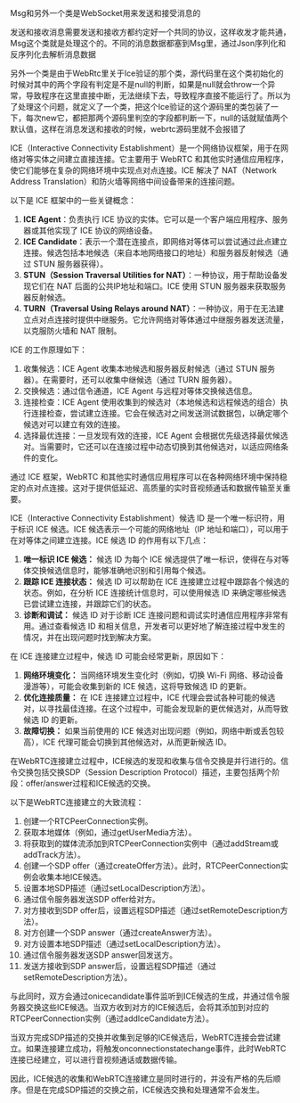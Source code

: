 Msg和另外一个类是WebSocket用来发送和接受消息的

发送和接收消息需要发送和接收方都约定好一个共同的协议，这样收发才能共通，Msg这个类就是处理这个的。不同的消息数据都塞到Msg里，通过Json序列化和反序列化去解析消息数据

另外一个类是由于WebRtc里关于Ice验证的那个类，源代码里在这个类初始化的时候对其中的两个字段有判定是不是null的判断，如果是null就会throw一个异常，导致程序在这里直接中断，无法继续下去，导致程序直接不能运行了。所以为了处理这个问题，就定义了一个类，把这个Ice验证的这个源码里的类包装了一下，每次new它，都把那两个源码里判空的字段都判断一下，null的话就赋值两个默认值，这样在消息发送和接收的时候，webrtc源码里就不会报错了



ICE（Interactive Connectivity Establishment）是一个网络协议框架，用于在网络对等实体之间建立直接连接。它主要用于 WebRTC 和其他实时通信应用程序，使它们能够在复杂的网络环境中实现点对点连接。ICE 解决了 NAT（Network Address Translation）和防火墙等网络中间设备带来的连接问题。

以下是 ICE 框架中的一些关键概念：

1. **ICE Agent**：负责执行 ICE 协议的实体。它可以是一个客户端应用程序、服务器或其他实现了 ICE 协议的网络设备。
2. **ICE Candidate**：表示一个潜在连接点，即网络对等体可以尝试通过此点建立连接。候选包括本地候选（来自本地网络接口的地址）和服务器反射候选（通过 STUN 服务器获得）。
3. **STUN（Session Traversal Utilities for NAT）**：一种协议，用于帮助设备发现它们在 NAT 后面的公共IP地址和端口。ICE 使用 STUN 服务器来获取服务器反射候选。
4. **TURN（Traversal Using Relays around NAT）**：一种协议，用于在无法建立点对点连接时提供中继服务。它允许网络对等体通过中继服务器发送流量，以克服防火墙和 NAT 限制。

ICE 的工作原理如下：

1. 收集候选：ICE Agent 收集本地候选和服务器反射候选（通过 STUN 服务器）。在需要时，还可以收集中继候选（通过 TURN 服务器）。
2. 交换候选：通过信令通道，ICE Agent 与远程对等体交换候选信息。
3. 连接检查：ICE Agent 使用收集到的候选对（本地候选和远程候选的组合）执行连接检查，尝试建立连接。它会在候选对之间发送测试数据包，以确定哪个候选对可以建立有效的连接。
4. 选择最优连接：一旦发现有效的连接，ICE Agent 会根据优先级选择最优候选对。当需要时，它还可以在连接过程中动态切换到其他候选对，以适应网络条件的变化。

通过 ICE 框架，WebRTC 和其他实时通信应用程序可以在各种网络环境中保持稳定的点对点连接。这对于提供低延迟、高质量的实时音视频通话和数据传输至关重要。



ICE（Interactive Connectivity Establishment）候选 ID 是一个唯一标识符，用于标识 ICE 候选。ICE 候选表示一个可能的网络地址（IP 地址和端口），可以用于在对等体之间建立连接。ICE 候选 ID 的作用有以下几点：

1. **唯一标识 ICE 候选：** 候选 ID 为每个 ICE 候选提供了唯一标识，使得在与对等体交换候选信息时，能够准确地识别和引用每个候选。
2. **跟踪 ICE 连接状态：** 候选 ID 可以帮助在 ICE 连接建立过程中跟踪各个候选的状态。例如，在分析 ICE 连接统计信息时，可以使用候选 ID 来确定哪些候选已尝试建立连接，并跟踪它们的状态。
3. **诊断和调试：** 候选 ID 对于诊断 ICE 连接问题和调试实时通信应用程序非常有用。通过查看候选 ID 和相关信息，开发者可以更好地了解连接过程中发生的情况，并在出现问题时找到解决方案。

在 ICE 连接建立过程中，候选 ID 可能会经常更新，原因如下：

1. **网络环境变化：** 当网络环境发生变化时（例如，切换 Wi-Fi 网络、移动设备漫游等），可能会收集到新的 ICE 候选，这将导致候选 ID 的更新。
2. **优化连接质量：** 在 ICE 连接建立过程中，ICE 代理会尝试各种可能的候选对，以寻找最佳连接。在这个过程中，可能会发现新的更优候选对，从而导致候选 ID 的更新。
3. **故障切换：** 如果当前使用的 ICE 候选对出现问题（例如，网络中断或丢包较高），ICE 代理可能会切换到其他候选对，从而更新候选 ID。





在WebRTC连接建立过程中，ICE候选的发现和收集与信令交换是并行进行的。信令交换包括交换SDP（Session Description Protocol）描述，主要包括两个阶段：offer/answer过程和ICE候选的交换。

以下是WebRTC连接建立的大致流程：

1. 创建一个RTCPeerConnection实例。
2. 获取本地媒体（例如，通过getUserMedia方法）。
3. 将获取到的媒体流添加到RTCPeerConnection实例中（通过addStream或addTrack方法）。
4. 创建一个SDP offer（通过createOffer方法）。此时，RTCPeerConnection实例会收集本地ICE候选。
5. 设置本地SDP描述（通过setLocalDescription方法）。
6. 通过信令服务器发送SDP offer给对方。
7. 对方接收到SDP offer后，设置远程SDP描述（通过setRemoteDescription方法）。
8. 对方创建一个SDP answer（通过createAnswer方法）。
9. 对方设置本地SDP描述（通过setLocalDescription方法）。
10. 通过信令服务器发送SDP answer回发送方。
11. 发送方接收到SDP answer后，设置远程SDP描述（通过setRemoteDescription方法）。

与此同时，双方会通过onicecandidate事件监听到ICE候选的生成，并通过信令服务器交换这些ICE候选。当双方收到对方的ICE候选后，会将其添加到对应的RTCPeerConnection实例（通过addIceCandidate方法）。

当双方完成SDP描述的交换并收集到足够的ICE候选后，WebRTC连接会尝试建立。如果连接建立成功，将触发onconnectionstatechange事件，此时WebRTC连接已经建立，可以进行音视频通话或数据传输。

因此，ICE候选的收集和WebRTC连接建立是同时进行的，并没有严格的先后顺序。但是在完成SDP描述的交换之前，ICE候选交换和处理通常不会发生。
